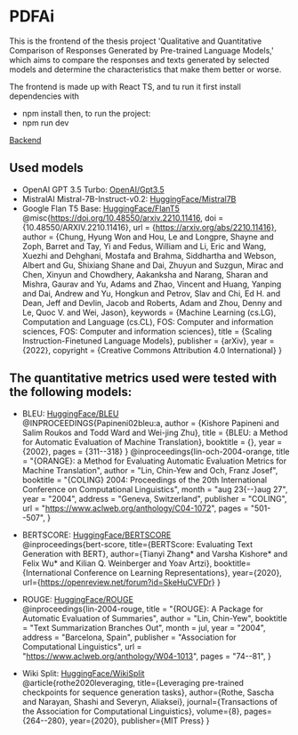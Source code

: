 # PDFAi

This is the frontend of the thesis project 'Qualitative and Quantitative Comparison of Responses Generated by Pre-trained Language Models,' which aims to compare the responses and texts generated by selected models and determine the characteristics that make them better or worse.

The frontend is made up with React TS, and tu run it first install dependencies with 
 - npm install
then, to run the project:
 - npm run dev

[Backend](https://github.com/ERICKGALVAN/pdf_chat_backend)

## Used models

- OpenAI GPT 3.5 Turbo: [OpenAI/Gpt3.5](https://platform.openai.com/docs/models/gpt-3-5-turbo)
- MistralAI Mistral-7B-Instruct-v0.2: [HuggingFace/Mistral7B](https://huggingface.co/mistralai/Mistral-7B-Instruct-v0.2)
- Google Flan T5 Base: [HuggingFace/FlanT5](https://huggingface.co/google/flan-t5-base)  
  @misc{https://doi.org/10.48550/arxiv.2210.11416,
  doi = {10.48550/ARXIV.2210.11416},
  url = {https://arxiv.org/abs/2210.11416},
  author = {Chung, Hyung Won and Hou, Le and Longpre, Shayne and Zoph, Barret and Tay, Yi and Fedus, William and Li, Eric and Wang, Xuezhi and Dehghani, Mostafa and Brahma, Siddhartha and Webson, Albert and Gu, Shixiang Shane and Dai, Zhuyun and Suzgun, Mirac and Chen, Xinyun and Chowdhery, Aakanksha and Narang, Sharan and Mishra, Gaurav and Yu, Adams and Zhao, Vincent and Huang, Yanping and Dai, Andrew and Yu, Hongkun and Petrov, Slav and Chi, Ed H. and Dean, Jeff and Devlin, Jacob and Roberts, Adam and Zhou, Denny and Le, Quoc V. and Wei, Jason},
  keywords = {Machine Learning (cs.LG), Computation and Language (cs.CL), FOS: Computer and information sciences, FOS: Computer and information sciences},
  title = {Scaling Instruction-Finetuned Language Models},
  publisher = {arXiv},
  year = {2022},
  copyright = {Creative Commons Attribution 4.0 International}
  }

## The quantitative metrics used were tested with the following models:

- BLEU: [HuggingFace/BLEU](https://huggingface.co/spaces/evaluate-metric/bleu)  
  @INPROCEEDINGS{Papineni02bleu:a,
  author = {Kishore Papineni and Salim Roukos and Todd Ward and Wei-jing Zhu},
  title = {BLEU: a Method for Automatic Evaluation of Machine Translation},
  booktitle = {},
  year = {2002},
  pages = {311--318}
  }
  @inproceedings{lin-och-2004-orange,
  title = "{ORANGE}: a Method for Evaluating Automatic Evaluation Metrics for Machine Translation",
  author = "Lin, Chin-Yew and
  Och, Franz Josef",
  booktitle = "{COLING} 2004: Proceedings of the 20th International Conference on Computational Linguistics",
  month = "aug 23{--}aug 27",
  year = "2004",
  address = "Geneva, Switzerland",
  publisher = "COLING",
  url = "https://www.aclweb.org/anthology/C04-1072",
  pages = "501--507",
  }

- BERTSCORE: [HuggingFace/BERTSCORE](https://huggingface.co/spaces/evaluate-metric/bertscore)  
  @inproceedings{bert-score,
  title={BERTScore: Evaluating Text Generation with BERT},
  author={Tianyi Zhang* and Varsha Kishore* and Felix Wu\* and Kilian Q. Weinberger and Yoav Artzi},
  booktitle={International Conference on Learning Representations},
  year={2020},
  url={https://openreview.net/forum?id=SkeHuCVFDr}
  }

- ROUGE: [HuggingFace/ROUGE](https://huggingface.co/spaces/evaluate-metric/rouge)  
  @inproceedings{lin-2004-rouge,
  title = "{ROUGE}: A Package for Automatic Evaluation of Summaries",
  author = "Lin, Chin-Yew",
  booktitle = "Text Summarization Branches Out",
  month = jul,
  year = "2004",
  address = "Barcelona, Spain",
  publisher = "Association for Computational Linguistics",
  url = "https://www.aclweb.org/anthology/W04-1013",
  pages = "74--81",
  }

- Wiki Split: [HuggingFace/WikiSplit](https://huggingface.co/spaces/evaluate-metric/wiki_split)  
  @article{rothe2020leveraging,
  title={Leveraging pre-trained checkpoints for sequence generation tasks},
  author={Rothe, Sascha and Narayan, Shashi and Severyn, Aliaksei},
  journal={Transactions of the Association for Computational Linguistics},
  volume={8},
  pages={264--280},
  year={2020},
  publisher={MIT Press}
  }
